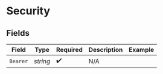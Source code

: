 # Security


## Fields

| Field              | Type               | Required           | Description        | Example            |
| ------------------ | ------------------ | ------------------ | ------------------ | ------------------ |
| `Bearer`           | *string*           | :heavy_check_mark: | N/A                |                    |